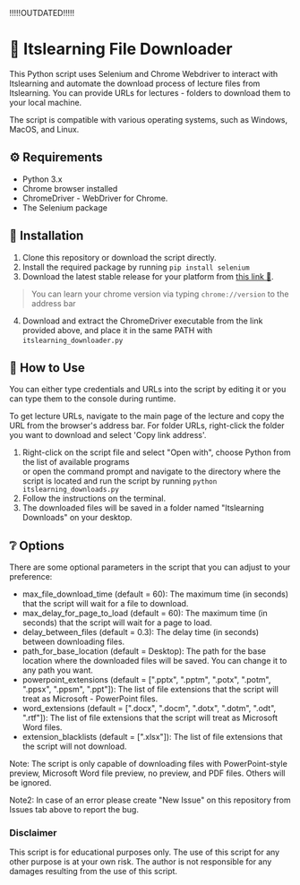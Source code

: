 !!!!!OUTDATED!!!!!


# 📙 Itslearning File Downloader

This Python script uses Selenium and Chrome Webdriver to interact with Itslearning and automate the download process of lecture files from Itslearning. You can provide URLs for lectures - folders to download them to your local machine. 

The script is compatible with various operating systems, such as Windows, MacOS, and Linux.


## ⚙️ Requirements
- Python 3.x
- Chrome browser installed
- ChromeDriver - WebDriver for Chrome.
- The Selenium package
## 🔨 Installation
1. Clone this repository or download the script directly.
2. Install the required package by running `pip install selenium`
3. Download the latest stable release for your platform from [this link 🔗](https://sites.google.com/chromium.org/driver/downloads?authuser=0).
>  You can learn your chrome version via typing `chrome://version` to the address bar
4. Download and extract the ChromeDriver executable from the link provided above, and place it in the same PATH with `itslearning_downloader.py`
## 📖 How to Use
You can either type credentials and URLs into the script by editing it or you can type them to the console during runtime.

To get lecture URLs, navigate to the main page of the lecture and copy the URL from the browser's address bar. 
For folder URLs, right-click the folder you want to download and select 'Copy link address'.

1. Right-click on the script file and select "Open with", choose Python from the list of available programs  
  or open the command prompt and navigate to the directory where the script is located and run the script by running `python itslearning_downloads.py`
3. Follow the instructions on the terminal.
4. The downloaded files will be saved in a folder named "Itslearning Downloads" on your desktop.

## ❔ Options
There are some optional parameters in the script that you can adjust to your preference:

- max_file_download_time (default = 60): The maximum time (in seconds) that the script will wait for a file to download.
- max_delay_for_page_to_load (default = 60): The maximum time (in seconds) that the script will wait for a page to load.
- delay_between_files (default = 0.3): The delay time (in seconds) between downloading files.
- path_for_base_location (default = Desktop): The path for the base location where the downloaded files will be saved. You can change it to any path you want.
- powerpoint_extensions (default = [".pptx", ".pptm", ".potx", ".potm", ".ppsx", ".ppsm", ".ppt"]): The list of file extensions that the script will treat as Microsoft - PowerPoint files.
- word_extensions (default = [".docx", ".docm", ".dotx", ".dotm", ".odt", ".rtf"]): The list of file extensions that the script will treat as Microsoft Word files.
- extension_blacklists (default = [".xlsx"]): The list of file extensions that the script will not download.  

Note: The script is only capable of downloading files with PowerPoint-style preview, Microsoft Word file preview, no preview, and PDF files. Others will be ignored. 

Note2: In case of an error please create "New Issue" on this repository from Issues tab above to report the bug.

### Disclaimer
This script is for educational purposes only. The use of this script for any other purpose is at your own risk. The author is not responsible for any damages resulting from the use of this script.
